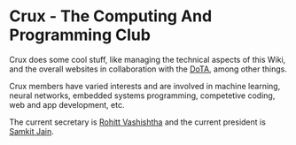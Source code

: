 <!-- TITLE: Crux -->
<!-- SUBTITLE: A quick summary of C -->

# Crux - The Computing And Programming Club

Crux does some cool stuff, like managing the technical aspects of this Wiki, and the overall
websites in collaboration with the [DoTA](orgs/dota), among other things.

Crux members have varied interests and are involved in machine learning, neural networks,
embedded systems programming, competetive coding, web and app development, etc.

The current secretary is [Rohitt Vashishtha](/u/rohitt-vashishtha) and the current president
is [Samkit Jain](/u/samkit-jain).